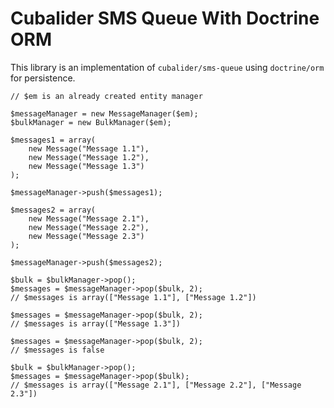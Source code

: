 Cubalider SMS Queue With Doctrine ORM
=====================================

This library is an implementation of `cubalider/sms-queue` using `doctrine/orm`
for persistence.

```
// $em is an already created entity manager

$messageManager = new MessageManager($em);
$bulkManager = new BulkManager($em);

$messages1 = array(
    new Message("Message 1.1"),
    new Message("Message 1.2"),
    new Message("Message 1.3")
);

$messageManager->push($messages1);

$messages2 = array(
    new Message("Message 2.1"),
    new Message("Message 2.2"),
    new Message("Message 2.3")
);

$messageManager->push($messages2);

$bulk = $bulkManager->pop();
$messages = $messageManager->pop($bulk, 2);
// $messages is array(["Message 1.1"], ["Message 1.2"])

$messages = $messageManager->pop($bulk, 2);
// $messages is array(["Message 1.3"])

$messages = $messageManager->pop($bulk, 2);
// $messages is false

$bulk = $bulkManager->pop();
$messages = $messageManager->pop($bulk);
// $messages is array(["Message 2.1"], ["Message 2.2"], ["Message 2.3"])
```